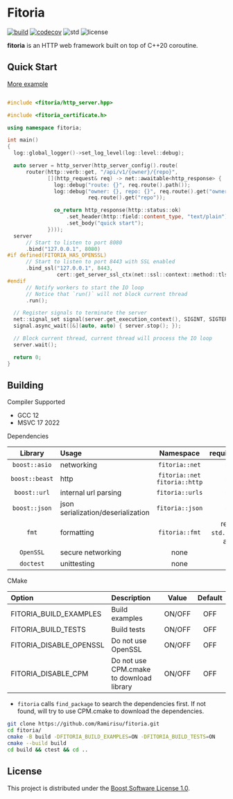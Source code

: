 # Fitoria

[![build](https://github.com/Ramirisu/fitoria/actions/workflows/build_matrix.yml/badge.svg)](https://github.com/Ramirisu/fitoria/actions/workflows/build_matrix.yml)
[![codecov](https://codecov.io/gh/Ramirisu/fitoria/branch/main/graph/badge.svg?token=YDZ6KGEV0A)](https://codecov.io/gh/Ramirisu/fitoria)
![std](https://img.shields.io/badge/std-20-blue.svg)
![license](https://img.shields.io/badge/license-BSL--1.0-blue)

**fitoria** is an HTTP web framework built on top of C++20 coroutine.

## Quick Start

[More example](https://github.com/Ramirisu/fitoria/tree/main/example)

```cpp

#include <fitoria/http_server.hpp>

#include <fitoria_certificate.h>

using namespace fitoria;

int main()
{
  log::global_logger()->set_log_level(log::level::debug);

  auto server = http_server(http_server_config().route(
      router(http::verb::get, "/api/v1/{owner}/{repo}",
             [](http_request& req) -> net::awaitable<http_response> {
               log::debug("route: {}", req.route().path());
               log::debug("owner: {}, repo: {}", req.route().get("owner"),
                          req.route().get("repo"));

               co_return http_response(http::status::ok)
                   .set_header(http::field::content_type, "text/plain")
                   .set_body("quick start");
             })));
  server
      // Start to listen to port 8080
      .bind("127.0.0.1", 8080)
#if defined(FITORIA_HAS_OPENSSL)
      // Start to listen to port 8443 with SSL enabled
      .bind_ssl("127.0.0.1", 8443,
                cert::get_server_ssl_ctx(net::ssl::context::method::tls_server))
#endif
      // Notify workers to start the IO loop
      // Notice that `run()` will not block current thread
      .run();

  // Register signals to terminate the server
  net::signal_set signal(server.get_execution_context(), SIGINT, SIGTERM);
  signal.async_wait([&](auto, auto) { server.stop(); });

  // Block current thread, current thread will process the IO loop
  server.wait();

  return 0;
}

```

## Building

Compiler Supported

* GCC 12
* MSVC 17 2022

Dependencies

|    Library     | Usage                              |              Namespace              |              required/optional              |
| :------------: | :--------------------------------- | :---------------------------------: | :-----------------------------------------: |
| `boost::asio`  | networking                         |           `fitoria::net`            |                  required                   |
| `boost::beast` | http                               | `fitoria::net`<br />`fitoria::http` |                  required                   |
|  `boost::url`  | internal url parsing               |           `fitoria::urls`           |                  required                   |
| `boost::json`  | json serialization/deserialization |           `fitoria::json`           |                  required                   |
|     `fmt`      | formatting                         |           `fitoria::fmt`            | required (if `std.format` is not available) |
|   `OpenSSL`    | secure networking                  |                none                 |                  optional                   |
|   `doctest`    | unittesting                        |                none                 |                  optional                   |

CMake

| Option                  | Description                              | Value  | Default |
| :---------------------- | :--------------------------------------- | :----: | :-----: |
| FITORIA_BUILD_EXAMPLES  | Build examples                           | ON/OFF |   OFF   |
| FITORIA_BUILD_TESTS     | Build tests                              | ON/OFF |   OFF   |
| FITORIA_DISABLE_OPENSSL | Do not use OpenSSL                       | ON/OFF |   OFF   |
| FITORIA_DISABLE_CPM     | Do not use CPM.cmake to download library | ON/OFF |   OFF   |

* `fitoria` calls `find_package` to search the dependencies first. If not found, will try to use CPM.cmake to download the dependencies.

```sh
git clone https://github.com/Ramirisu/fitoria.git
cd fitoria/
cmake -B build -DFITORIA_BUILD_EXAMPLES=ON -DFITORIA_BUILD_TESTS=ON
cmake --build build
cd build && ctest && cd ..
```

## License

This project is distributed under the [Boost Software License 1.0](https://www.boost.org/LICENSE_1_0.txt).

